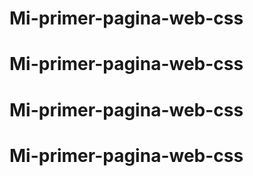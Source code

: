 # Mi-primer-pagina-web-css
# Mi-primer-pagina-web-css
# Mi-primer-pagina-web-css
# Mi-primer-pagina-web-css

